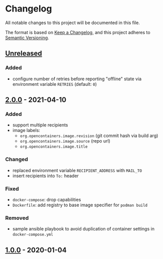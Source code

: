 # Changelog
All notable changes to this project will be documented in this file.

The format is based on [Keep a Changelog](https://keepachangelog.com/en/1.0.0/),
and this project adheres to [Semantic Versioning](https://semver.org/spec/v2.0.0.html).

## [Unreleased]
### Added
- configure number of retries before reporting "offline" state
  via environment variable `RETRIES` (default: `0`)

## [2.0.0] - 2021-04-10
### Added
- support multiple recipients
- image labels:
  - `org.opencontainers.image.revision` (git commit hash via build arg)
  - `org.opencontainers.image.source` (repo url)
  - `org.opencontainers.image.title`

### Changed
- replaced environment variable `RECIPIENT_ADDRESS` with `MAIL_TO`
- insert recipients into `To:` header

### Fixed
- `docker-compose`: drop capabilities
- `Dockerfile`: add registry to base image specifier for `podman build`

### Removed
- sample ansible playbook to avoid duplication of container settings in `docker-compose.yml`

## [1.0.0] - 2020-01-04

[Unreleased]: https://github.com/fphammerle/docker-onion-service-status-mail/compare/v2.0.0...HEAD
[2.0.0]: https://github.com/fphammerle/docker-onion-service-status-mail/compare/v1.0.0...v2.0.0
[1.0.0]: https://github.com/fphammerle/docker-onion-service-status-mail/tree/v1.0.0
